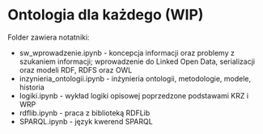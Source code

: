 # Ontologia dla każdego (WIP)

Folder zawiera notatniki:

- sw_wprowadzenie.ipynb - koncepcja informacji oraz problemy z szukaniem informacji; wprowadzenie do Linked Open Data, serializacji oraz modeli RDF, RDFS oraz OWL
- inzynieria_ontologii.ipynb - inżynieria ontologii, metodologie, modele, historia- logiki.ipynb - wykład logiki opisowej poprzedzone podstawami KRZ i WRP
- rdflib.ipynb - praca z biblioteką RDFLib
- SPARQL.ipynb - język kwerend SPARQL
